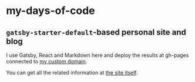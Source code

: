 # my-days-of-code
## `gatsby-starter-default`-based personal site and blog

I use Gatsby, React and Markdown here and deploy the results at gh-pages connected to [my custom domain](http://loenko.ru/). 

You can get all the related information at [the site itself](http://loenko.ru/).